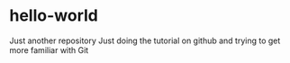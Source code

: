 # hello-world
Just another repository
Just doing the tutorial on github and trying to get more familiar with Git
